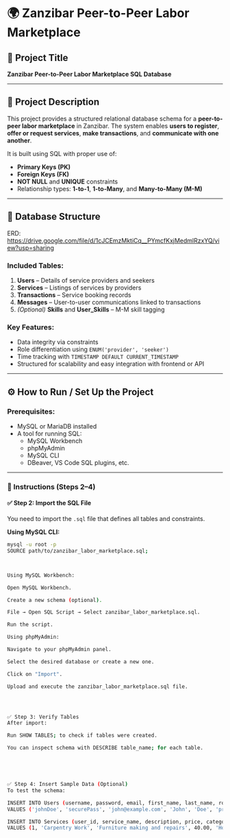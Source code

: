 # 🌍 Zanzibar Peer-to-Peer Labor Marketplace

## 📖 Project Title

**Zanzibar Peer-to-Peer Labor Marketplace SQL Database**

---

## 📄 Project Description

This project provides a structured relational database schema for a **peer-to-peer labor marketplace** in Zanzibar. The system enables **users to register**, **offer or request services**, **make transactions**, and **communicate with one another**.

It is built using SQL with proper use of:
- **Primary Keys (PK)**
- **Foreign Keys (FK)**
- **NOT NULL** and **UNIQUE** constraints
- Relationship types: **1-to-1**, **1-to-Many**, and **Many-to-Many (M-M)**

---

## 🧱 Database Structure

  ERD:  https://drive.google.com/file/d/1cJCEmzMktiCq__PYmcfKxjMedmlRzxYQ/view?usp=sharing 

### Included Tables:
1. **Users** – Details of service providers and seekers
2. **Services** – Listings of services by providers
3. **Transactions** – Service booking records
4. **Messages** – User-to-user communications linked to transactions
5. *(Optional)* **Skills** and **User_Skills** – M-M skill tagging

### Key Features:
- Data integrity via constraints
- Role differentiation using `ENUM('provider', 'seeker')`
- Time tracking with `TIMESTAMP DEFAULT CURRENT_TIMESTAMP`
- Structured for scalability and easy integration with frontend or API

---

## ⚙️ How to Run / Set Up the Project

### Prerequisites:
- MySQL or MariaDB installed
- A tool for running SQL:
  - MySQL Workbench
  - phpMyAdmin
  - MySQL CLI
  - DBeaver, VS Code SQL plugins, etc.

---

### 🧪 Instructions (Steps 2–4)

#### ✅ Step 2: Import the SQL File
You need to import the `.sql` file that defines all tables and constraints.

**Using MySQL CLI:**
```bash
mysql -u root -p
SOURCE path/to/zanzibar_labor_marketplace.sql;



Using MySQL Workbench:

Open MySQL Workbench.

Create a new schema (optional).

File → Open SQL Script → Select zanzibar_labor_marketplace.sql.

Run the script.

Using phpMyAdmin:

Navigate to your phpMyAdmin panel.

Select the desired database or create a new one.

Click on "Import".

Upload and execute the zanzibar_labor_marketplace.sql file.




✅ Step 3: Verify Tables
After import:

Run SHOW TABLES; to check if tables were created.

You can inspect schema with DESCRIBE table_name; for each table.





✅ Step 4: Insert Sample Data (Optional)
To test the schema:

INSERT INTO Users (username, password, email, first_name, last_name, role, phone_number)
VALUES ('johnDoe', 'securePass', 'john@example.com', 'John', 'Doe', 'provider', '123456789');

INSERT INTO Services (user_id, service_name, description, price, category)
VALUES (1, 'Carpentry Work', 'Furniture making and repairs', 40.00, 'Home Services');


